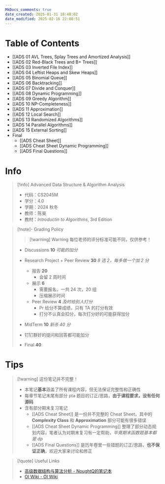 ```yaml
---
MkDocs_comments: true
date_created: 2025-01-31 18:48:02
date_modified: 2025-02-16 22:08:51
---
```

# Table of Contents

- [[ADS 01 AVL Trees, Splay Trees and Amortized Analysis]]
- [[ADS 02 Red-Black Trees and B+ Trees]]
- [[ADS 03 Inverted File Index]]
- [[ADS 04 Leftist Heaps and Skew Heaps]]
- [[ADS 05 Binomial Queue]]
- [[ADS 06 Backtracking]]
- [[ADS 07 Divide and Conquer]]
- [[ADS 08 Dynamic Programming]]
- [[ADS 09 Greedy Algorithm]]
- [[ADS 10 NP-Completeness]]
- [[ADS 11 Approximation]]
- [[ADS 12 Local Search]]
- [[ADS 13 Randomized Algorithms]]
- [[ADS 14 Parallel Algorithms]]
- [[ADS 15 External Sorting]]
- Final
	- [[ADS Cheat Sheet]]
	- [[ADS Cheat Sheet Dynamic Programming]]
	- [[ADS Final Questions]]

# Info

> [!info] Advanced Data Structure & Algorithm Analysis
> - 代码：CS2045M
> - 学分：4.0
> - 学期：2024 秋冬
> - 教师：陈昊
> - 教材：*Introductin to Algorithms*, 3rd Edition

> [!note]- Grading Policy
> 
> > [!warning] Warning
> > 每位老师的评分标准可能不同，仅供参考！
> - Discussions **10** *可能的加分*
> 
> - Research Project + Peer Review **30** *8 选 2，每多做一个加 2 分*
> 	- 报告 **20**
> 		- 会留 2 周时间
> 	- 展示 **6**
> 		- 需要报名，一共 24 次，20 组
> 		- 压缩展示时间
> 	- Peer Review **4** *及时给别人打分*
> 		- Pr 给分不算成绩，只有 TA 的打分有效
> 		- 打分不认真会扣分，每次打分好的可能获得加分
> - MidTerm **10** *斩杀 40 分*
> - 钉钉群好的提问和回答都可能加分
> - Final **40**

# Tips

> [!warning] 这份笔记并不完整！
> - 本笔记**基本**涵盖了所有课程内容，但无法保证完整性和正确性
> - 每章节笔记末尾有部分 pta 题目的订正/思路，**由于课程要求，没有任何源码**
> - 含有部分期末复习笔记
> 	- [[ADS Cheat Sheet]] 是一份并不完整的 Cheat Sheet，其中的 **Complexity Class** 和 **Approximation** 部分可能有很多错误
> 	- [[ADS Cheat Sheet Dynamic Programming]] 整理了部分动态规划内容，笔者认为对期末复习有一定帮助，*毕竟期末函数题基本都是 dp*
> 	- [[ADS Final Questions]] 是历年卷里一些错题的订正/思路，**也不保证正确**，欢迎大家来讨论和修正

> [!quote] Useful Links
> - [高级数据结构与算法分析 - NoughtQ的笔记本](https://blog.noughtq.top/notebook/algorithms/ads/index.html)
> - [OI Wiki - OI Wiki](https://oi-wiki.org/)
